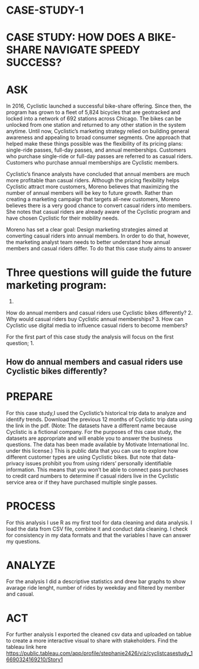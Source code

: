 # CASE-STUDY-1
# CASE STUDY: HOW DOES A BIKE-SHARE NAVIGATE SPEEDY SUCCESS?

# ASK
In 2016, Cyclistic launched a successful bike-share offering. Since then, the program has grown to a fleet of 5,824 bicycles that are geotracked and locked into a network of 692 stations across Chicago. The bikes can be unlocked from one station and returned to any other station in the system anytime. Until now, Cyclistic’s marketing strategy relied on building general awareness and appealing to broad consumer segments. One approach that helped make these things possible was the flexibility of its pricing plans: single-ride passes, full-day passes, and annual memberships. Customers who purchase single-ride or full-day passes are referred to as casual riders. Customers who purchase annual memberships are Cyclistic members.

Cyclistic’s finance analysts have concluded that annual members are much more profitable than casual riders. Although the pricing flexibility helps Cyclistic attract more customers, Moreno believes that maximizing the number of annual members will be key to future growth. Rather than creating a marketing campaign that targets all-new customers, Moreno believes there is a very good chance to convert casual riders into members. She notes that casual riders are already aware of the Cyclistic program and have chosen Cyclistic for their mobility needs.

Moreno has set a clear goal: Design marketing strategies aimed at converting casual riders into annual members. In order to do that, however, the marketing analyst team needs to better understand how annual members and casual riders differ. To do that this case study aims to answer

# Three questions will guide the future marketing program:
1.
How do annual members and casual riders use Cyclistic bikes differently?
2.
Why would casual riders buy Cyclistic annual memberships?
3.
How can Cyclistic use digital media to influence casual riders to become members?

For the first part of this case study the analysis will focus on the first question;
1.
## How do annual members and casual riders use Cyclistic bikes differently?

# PREPARE

For this case study,I used the Cyclistic’s historical trip data to analyze and identify trends. Download the previous 12 months of Cyclistic trip data using the link in the pdf. (Note: The datasets have a different name because Cyclistic is a fictional company. For the purposes of this case study, the datasets are appropriate and will enable you to answer the business questions. The data has been made available by Motivate International Inc. under this license.) This is public data that you can use to explore how different customer types are using Cyclistic bikes. But note that data-privacy issues prohibit you from using riders’ personally identifiable information. This means that you won’t be able to connect pass purchases to credit card numbers to determine if casual riders live in the Cyclistic service area or if they have purchased multiple single passes.

# PROCESS
For this analysis I use R as my first tool for data cleaning and data analysis. I load the data from CSV file, combine it and conduct data cleaning. I check for consistency in my data formats and that the variables I have can answer my questions.

# ANALYZE
For the analysis I did a descriptive statistics and drew bar graphs to show avarage ride lenght, number of rides by weekday and filtered by member and casual.

# ACT 
 For further analysis I exported the cleaned csv data and uploaded on tablue to create a more interactive visual to share with stakeholders.
 Find the tableau link here https://public.tableau.com/app/profile/stephanie2426/viz/cyclistcasestudy_16690324169210/Story1 
